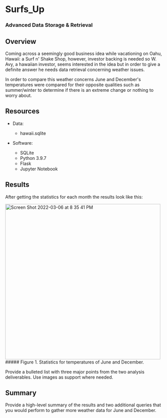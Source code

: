 # Surfs_Up
### Advanced Data Storage & Retrieval

## Overview
Coming across a seemingly good business idea while vacationing on Oahu, Hawaii: a Surf n' Shake Shop, however, investor backing is needed so W. Avy, a hawaiian investor, seems interested in the idea but in order to give a definite answer he needs data retrieval concerning weather issues.

In order to compare this weather concerns June and December's temperatures were compared for their opposite qualities such as summer/winter to determine if there is an extreme change or nothing to worry about.

## Resources
- Data: 
  - hawaii.sqlite
 
- Software:
  - SQLite
  - Python 3.9.7
  - Flask
  - Jupyter Notebook   

## Results
After getting the statistics for each month the results look like this:

<img width="493" alt="Screen Shot 2022-03-06 at 8 35 41 PM" src="https://user-images.githubusercontent.com/83614893/156958485-966e8ee0-2b09-499f-9169-526de0a90f9f.png">
##### Figure 1. Statistics for temperatures of June and December.

Provide a bulleted list with three major points from the two analysis deliverables. Use images as support where needed.


## Summary
 Provide a high-level summary of the results and two additional queries that you would perform to gather more weather data for June and December.
